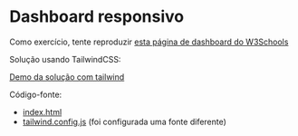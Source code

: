 # Dashboard responsivo

Como exercício, tente reproduzir [esta página de dashboard do W3Schools](https://www.w3schools.com/w3css/tryw3css_templates_analytics.htm)

Solução usando TailwindCSS:

[Demo da solução com tailwind](https://htmlpreview.github.io/?https://github.com/dlucredio/cursoweb2/blob/main/css/laboratorio3/siteFinal/index.html)

Código-fonte:

* [index.html](siteFinal/index.html)
* [tailwind.config.js](siteFinal/tailwind.config.js) (foi configurada uma fonte diferente)
